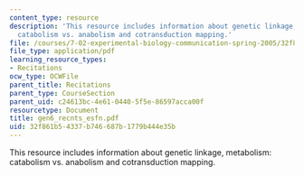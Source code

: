 ```yaml
---
content_type: resource
description: 'This resource includes information about genetic linkage, metabolism:
  catabolism vs. anabolism and cotransduction mapping.'
file: /courses/7-02-experimental-biology-communication-spring-2005/32f861b54337b746687b1779b444e35b_gen6_recnts_esfn.pdf
file_type: application/pdf
learning_resource_types:
- Recitations
ocw_type: OCWFile
parent_title: Recitations
parent_type: CourseSection
parent_uid: c24613bc-4e61-0440-5f5e-86597acca00f
resourcetype: Document
title: gen6_recnts_esfn.pdf
uid: 32f861b5-4337-b746-687b-1779b444e35b
---
```

This resource includes information about genetic linkage, metabolism: catabolism vs. anabolism and cotransduction mapping.

